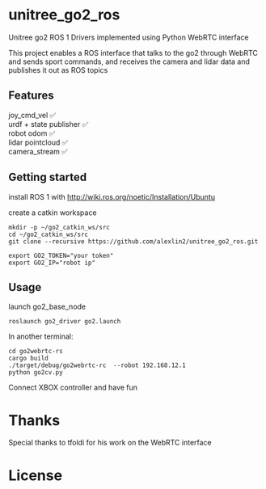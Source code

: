# unitree_go2_ros
Unitree go2 ROS 1 Drivers implemented using Python WebRTC interface

This project enables a ROS interface that talks to the go2 through WebRTC and sends sport commands, and receives the camera and lidar data and publishes it out as ROS topics

## Features

joy_cmd_vel :white_check_mark: \
urdf + state publisher :white_check_mark: \
robot odom :white_check_mark: \
lidar pointcloud :white_check_mark: \
camera_stream :white_check_mark:


## Getting started

install ROS 1 with http://wiki.ros.org/noetic/Installation/Ubuntu

create a catkin workspace
```
mkdir -p ~/go2_catkin_ws/src
cd ~/go2_catkin_ws/src
git clone --recursive https://github.com/alexlin2/unitree_go2_ros.git
```

```
export GO2_TOKEN="your token"
export GO2_IP="robot ip"
```

## Usage
launch go2_base_node

```
roslaunch go2_driver go2.launch
```

In another terminal:

```
cd go2webrtc-rs
cargo build
./target/debug/go2webrtc-rc  --robot 192.168.12.1
python go2cv.py
```

Connect XBOX controller and have fun

# Thanks

Special thanks to tfoldi for his work on the WebRTC interface

# License 
